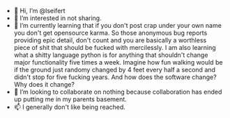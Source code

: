 - 👋 Hi, I’m @lseifert
- 👀 I’m interested in not sharing. 
- 🌱 I’m currently learning that if you don't post crap under your own name you don't get opensource karma. So those anonymous bug reports providing epic detail, don't count and you are basically a worthless piece of shit that should be fucked with mercilessly. I am also learning what a shitty language python is for anything that shouldn't change major functionality five times a week. Imagine how fun walking would be if the ground just randomy changed by 4 feet every half a second and didn't stop for five fucking years. And how does the software change? Why does it change? 
- 💞️ I’m looking to collaborate on nothing because collaboration has ended up putting me in my parents basement. 
- 📫 I generally don't like being reached. 

<!---
lseifert/lseifert is a ✨ special ✨ repository because its `README.md` (this file) appears on your GitHub profile.
You can click the Preview link to take a look at your changes.
--->
